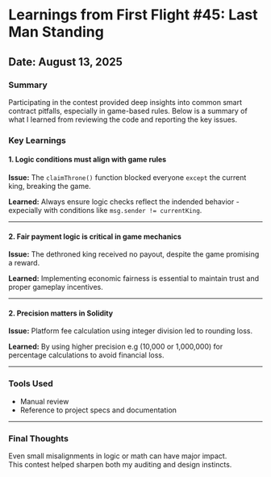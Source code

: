 # Learnings from First Flight #45: Last Man Standing

## Date: August 13, 2025

### Summary
Participating in the contest provided deep insights into common smart contract pitfalls, especially in game-based rules.
Below is a summary of what I learned from reviewing the code and reporting the key issues.

### Key Learnings

#### 1. **Logic conditions must align with game rules**
**Issue:** The `claimThrone()` function blocked everyone `except` the current king, breaking the game.

**Learned:** Always ensure logic checks reflect the indended behavior - expecially with conditions like `msg.sender != currentKing`.



---
#### 2. **Fair payment logic is critical in game mechanics**
**Issue:** The dethroned king received no payout, despite the game  promising a reward.

**Learned:** Implementing economic fairness is essential to maintain trust and proper gameplay incentives.



---
#### 2. **Precision matters in Solidity**
**Issue:** Platform fee calculation using integer division led to rounding loss.

**Learned:** By using higher precision e.g (10,000 or 1,000,000) for
percentage calculations to avoid financial loss.


---
### Tools Used
* Manual review
* Reference to project specs and documentation

---
### Final Thoughts
Even small misalignments in logic or math can have major impact.   
This contest helped sharpen both my auditing and design instincts.


